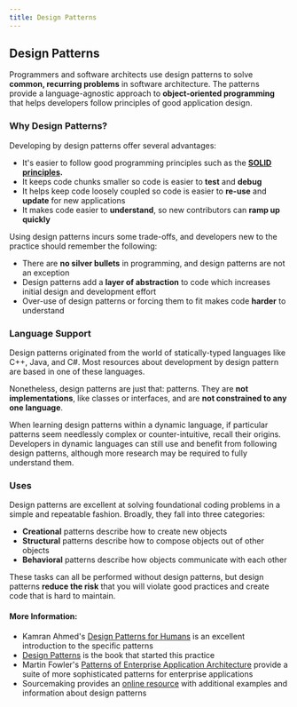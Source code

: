 ```yaml
---
title: Design Patterns
---
```

## Design Patterns

Programmers and software architects use design patterns to solve **common, recurring problems** in software architecture. The patterns provide a language-agnostic approach to **object-oriented programming** that helps developers follow principles of good application design.

### Why Design Patterns?

Developing by design patterns offer several advantages:

* It's easier to follow good programming principles such as the **<a href='https://www.youtube.com/watch?v=XzdhzyAukMM' target='_blank' rel='nofollow'>SOLID</a> <a href='https://medium.com/@cramirez92/s-o-l-i-d-the-first-5-priciples-of-object-oriented-design-with-javascript-790f6ac9b9fa' target='_blank' rel='nofollow'>principles</a>.**
* It keeps code chunks smaller so code is easier to **test** and **debug**
* It helps keep code loosely coupled so code is easier to **re-use** and **update** for new applications
* It makes code easier to **understand**, so new contributors can **ramp up quickly**

Using design patterns incurs some trade-offs, and developers new to the practice should remember the following:

* There are **no silver bullets** in programming, and design patterns are not an exception
* Design patterns add a **layer of abstraction** to code which increases initial design and development effort
* Over-use of design patterns or forcing them to fit makes code **harder** to understand


### Language Support

Design patterns originated from the world of statically-typed languages like C++, Java, and C#. Most resources about development by design pattern are based in one of these languages. 

Nonetheless, design patterns are just that: patterns. They are **not implementations**, like classes or interfaces, and are **not constrained to any one language**. 

When learning design patterns within a dynamic language, if particular patterns seem needlessly complex or counter-intuitive, recall their origins. Developers in dynamic languages can still use and benefit from following design patterns, although more research may be required to fully understand them. 

### Uses

Design patterns are excellent at solving foundational coding problems in a simple and repeatable fashion. Broadly, they fall into three categories: 

* **Creational** patterns describe how to create new objects
* **Structural** patterns describe how to compose objects out of other objects
* **Behavioral** patterns describe how objects communicate with each other

These tasks can all be performed without design patterns, but design patterns **reduce the risk** that you will violate good practices and create code that is hard to maintain.

#### More Information:
<!-- Please add any articles you think might be helpful to read before writing the article -->

* Kamran Ahmed's <a href='https://github.com/kamranahmedse/design-patterns-for-humans' target='_blank' rel='nofollow'>Design Patterns for Humans</a> is an excellent introduction to the specific patterns
* <a href='https://en.wikipedia.org/wiki/Design_Patterns' target='_blank' rel='nofollow'>Design Patterns</a> is the book that started this practice
* Martin Fowler's <a href='https://martinfowler.com/eaaCatalog/' target='_blank' rel='nofollow'>Patterns of Enterprise Application Architecture</a> provide a suite of more sophisticated patterns for enterprise applications
* Sourcemaking provides an <a href='https://sourcemaking.com/design_patterns' target='_blank' rel='nofollow'>online resource</a> with additional examples and information about design patterns
